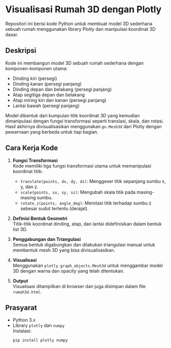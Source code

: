 # Visualisasi Rumah 3D dengan Plotly

Repositori ini berisi kode Python untuk membuat model 3D sederhana sebuah rumah menggunakan library Plotly dan manipulasi koordinat 3D dasar.

## Deskripsi

Kode ini membangun model 3D sebuah rumah sederhana dengan komponen-komponen utama:

- Dinding kiri (persegi)
- Dinding kanan (persegi panjang)
- Dinding depan dan belakang (persegi panjang)
- Atap segitiga depan dan belakang
- Atap miring kiri dan kanan (persegi panjang)
- Lantai bawah (persegi panjang)

Model dibentuk dari kumpulan titik koordinat 3D yang kemudian dimanipulasi dengan fungsi transformasi seperti translasi, skala, dan rotasi. Hasil akhirnya divisualisasikan menggunakan `go.Mesh3d` dari Plotly dengan pewarnaan yang berbeda untuk tiap bagian.

## Cara Kerja Kode

1. **Fungsi Transformasi**  
   Kode memiliki tiga fungsi transformasi utama untuk memanipulasi koordinat titik:
   - `translate(points, dx, dy, dz)`: Menggeser titik sepanjang sumbu x, y, dan z.
   - `scale(points, sx, sy, sz)`: Mengubah skala titik pada masing-masing sumbu.
   - `rotate_z(points, angle_deg)`: Merotasi titik terhadap sumbu z sebesar sudut tertentu (derajat).

2. **Definisi Bentuk Geometri**  
   Titik-titik koordinat dinding, atap, dan lantai didefinisikan dalam bentuk list 3D.

3. **Penggabungan dan Triangulasi**  
   Semua bentuk digabungkan dan dilakukan triangulasi manual untuk membentuk mesh 3D yang bisa divisualisasikan.

4. **Visualisasi**  
   Menggunakan `plotly.graph_objects.Mesh3d` untuk menggambar model 3D dengan warna dan opacity yang telah ditentukan.

5. **Output**  
   Visualisasi ditampilkan di browser dan juga disimpan dalam file `rumah3d.html`.

## Prasyarat

- Python 3.x
- Library `plotly` dan `numpy`  
  Instalasi:  
  ```bash
  pip install plotly numpy
